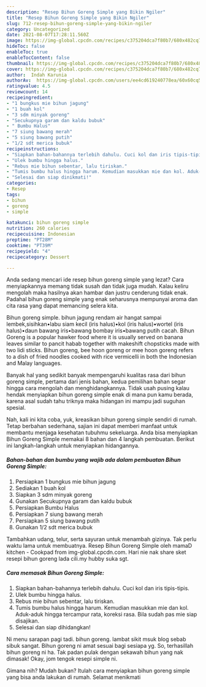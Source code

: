 ```yaml
---
description: "Resep Bihun Goreng Simple yang Bikin Ngiler"
title: "Resep Bihun Goreng Simple yang Bikin Ngiler"
slug: 712-resep-bihun-goreng-simple-yang-bikin-ngiler
category: Uncategorized
date: 2021-08-07T17:28:11.560Z
image: https://img-global.cpcdn.com/recipes/c375204dca7f80b7/680x482cq70/bihun-goreng-simple-foto-resep-utama.jpg
hideToc: false
enableToc: true
enableTocContent: false
thumbnail: https://img-global.cpcdn.com/recipes/c375204dca7f80b7/680x482cq70/bihun-goreng-simple-foto-resep-utama.jpg
cover: https://img-global.cpcdn.com/recipes/c375204dca7f80b7/680x482cq70/bihun-goreng-simple-foto-resep-utama.jpg
author:  Indah Karunia
authorAv:  https://img-global.cpcdn.com/users/ee4cd619240778ea/60x60cq50/avatar.jpg
ratingvalue: 4.5
reviewcount: 14
recipeingredient:
- "1 bungkus mie bihun jagung"
- "1 buah kol"
- "3 sdm minyak goreng"
- "Secukupnya garam dan kaldu bubuk"
- " Bumbu Halus"
- "7 siung bawang merah"
- "5 siung bawang putih"
- "1/2 sdt merica bubuk"
recipeinstructions:
- "Siapkan bahan-bahannya terlebih dahulu. Cuci kol dan iris tipis-tipis."
- "Ulek bumbu hingga halus."
- "Rebus mie bihun sebentar, lalu tiriskan."
- "Tumis bumbu halus hingga harum. Kemudian masukkan mie dan kol. Aduk-aduk hingga tercampur rata, koreksi rasa. Bila sudah pas mie siap disajikan."
- "Selesai dan siap dinikmati!"
categories:
- Resep
tags:
- bihun
- goreng
- simple

katakunci: bihun goreng simple 
nutrition: 260 calories
recipecuisine: Indonesian
preptime: "PT28M"
cooktime: "PT39M"
recipeyield: "4"
recipecategory: Dessert

---
```



Anda sedang mencari ide resep bihun goreng simple yang lezat? Cara menyiapkannya memang tidak susah dan tidak juga mudah. Kalau keliru mengolah maka hasilnya akan hambar dan justru cenderung tidak enak. Padahal bihun goreng simple yang enak seharusnya mempunyai aroma dan cita rasa yang dapat memancing selera kita.


Bihun goreng simple. bihun jagung rendam air hangat sampai lembek,sisihkan•labu siam kecil (iris halus)•kol (iris halus)•wortel (iris halus)•daun bawang iris•bawang bombay iris•bawang putih cacah. Bihun Goreng is a popular hawker food where it is usually served on banana leaves similar to pancit habab together with makeshift chopsticks made with two lidi sticks. Bihun goreng, bee hoon goreng or mee hoon goreng refers to a dish of fried noodles cooked with rice vermicelli in both the Indonesian and Malay languages.

Banyak hal yang sedikit banyak mempengaruhi kualitas rasa dari bihun goreng simple, pertama dari jenis bahan, kedua pemilihan bahan segar hingga cara mengolah dan menghidangkannya. Tidak usah pusing kalau hendak menyiapkan bihun goreng simple enak di mana pun kamu berada, karena asal sudah tahu triknya maka hidangan ini mampu jadi suguhan spesial.


Nah, kali ini kita coba, yuk, kreasikan bihun goreng simple sendiri di rumah. Tetap berbahan sederhana, sajian ini dapat memberi manfaat untuk membantu menjaga kesehatan tubuhmu sekeluarga. Anda bisa menyiapkan Bihun Goreng Simple memakai 8 bahan dan 4 langkah pembuatan. Berikut ini langkah-langkah untuk menyiapkan hidangannya.

<!--inarticleads1-->

##### Bahan-bahan dan bumbu yang wajib ada dalam pembuatan Bihun Goreng Simple:

1. Persiapkan 1 bungkus mie bihun jagung
1. Sediakan 1 buah kol
1. Siapkan 3 sdm minyak goreng
1. Gunakan Secukupnya garam dan kaldu bubuk
1. Persiapkan  Bumbu Halus
1. Persiapkan 7 siung bawang merah
1. Persiapkan 5 siung bawang putih
1. Gunakan 1/2 sdt merica bubuk


Tambahkan udang, telur, serta sayuran untuk menambah gizinya. Tak perlu waktu lama untuk membuatnya. Resep Bihun Goreng Simple oleh mamaD kitchen - Cookpad from img-global.cpcdn.com. Hari nie nak share sket resepi bihun goreng lada cili.my hubby suka sgt. 

<!--inarticleads2-->

##### Cara memasak Bihun Goreng Simple:

1. Siapkan bahan-bahannya terlebih dahulu. Cuci kol dan iris tipis-tipis.
1. Ulek bumbu hingga halus.
1. Rebus mie bihun sebentar, lalu tiriskan.
1. Tumis bumbu halus hingga harum. Kemudian masukkan mie dan kol. Aduk-aduk hingga tercampur rata, koreksi rasa. Bila sudah pas mie siap disajikan.
1. Selesai dan siap dihidangkan!

Ni menu sarapan pagi tadi. bihun goreng. lambat sikit msuk blog sebab sibuk sangat. Bihun goreng ni amat sesuai bagi sesiapa yg. So, terhasillah bihun goreng ni ha. Tak padan pulak dengan sekawah bihun yang nak dimasak! Okay, jom tengok resepi simple ni. 

Gimana nih? Mudah bukan? Itulah cara menyiapkan bihun goreng simple yang bisa anda lakukan di rumah. Selamat menikmati
